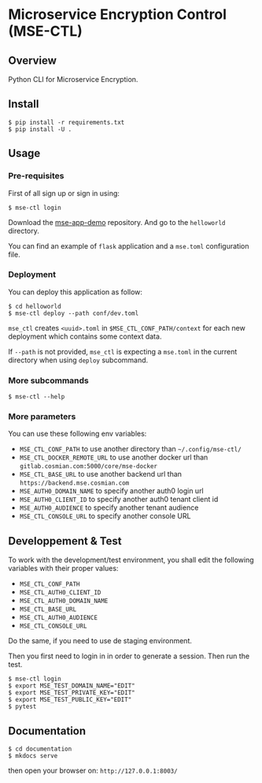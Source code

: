 # Microservice Encryption Control (MSE-CTL)

## Overview

Python CLI for Microservice Encryption.

## Install

```console
$ pip install -r requirements.txt
$ pip install -U .
```

## Usage

### Pre-requisites

First of all sign up or sign in using:

```console
$ mse-ctl login
```

Download the [mse-app-demo](http://gitlab.cosmian.com/core/mse-app-demo) repository. And go to the `helloworld` directory.

You can find an example of `flask` application and a `mse.toml` configuration file.

### Deployment

You can deploy this application as follow:

```console
$ cd helloworld
$ mse-ctl deploy --path conf/dev.toml
```

`mse_ctl` creates `<uuid>.toml` in `$MSE_CTL_CONF_PATH/context` for each new deployment which contains some context data.

If `--path` is not provided, `mse_ctl` is expecting a `mse.toml` in the current directory when using `deploy` subcommand.

### More subcommands

```console
$ mse-ctl --help
```

### More parameters

You can use these following env variables:

- `MSE_CTL_CONF_PATH` to use another directory than `~/.config/mse-ctl/`
- `MSE_CTL_DOCKER_REMOTE_URL` to use another docker url than `gitlab.cosmian.com:5000/core/mse-docker`
- `MSE_CTL_BASE_URL` to use another backend url than `https://backend.mse.cosmian.com`
- `MSE_AUTH0_DOMAIN_NAME` to specify another auth0 login url
- `MSE_AUTH0_CLIENT_ID` to specify another auth0 tenant client id
- `MSE_AUTH0_AUDIENCE` to specify another tenant audience
- `MSE_CTL_CONSOLE_URL` to specify another console URL

## Developpement & Test

To work with the development/test environment, you shall edit the following variables with their proper values:

- `MSE_CTL_CONF_PATH`
- `MSE_CTL_AUTH0_CLIENT_ID`
- `MSE_CTL_AUTH0_DOMAIN_NAME`
- `MSE_CTL_BASE_URL`
- `MSE_CTL_AUTH0_AUDIENCE`
- `MSE_CTL_CONSOLE_URL`

Do the same, if you need to use de staging environment.

Then you first need to login in in order to generate a session. Then run the test.
```console
$ mse-ctl login
$ export MSE_TEST_DOMAIN_NAME="EDIT"
$ export MSE_TEST_PRIVATE_KEY="EDIT"
$ export MSE_TEST_PUBLIC_KEY="EDIT"
$ pytest
```

## Documentation

```console
$ cd documentation
$ mkdocs serve
```

then open your browser on: `http://127.0.0.1:8003/`
